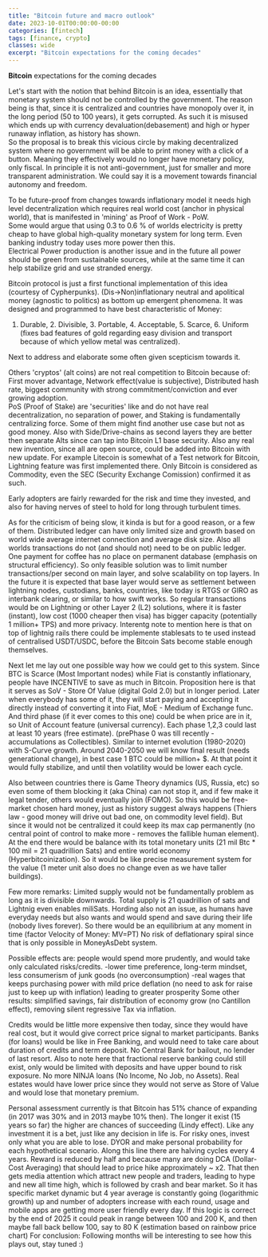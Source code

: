 ```yaml
---
title: "Bitcoin future and macro outlook"
date: 2023-10-01T00:00:00-00:00
categories: [fintech]
tags: [finance, crypto]
classes: wide
excerpt: "Bitcoin expectations for the coming decades"
---
```


**Bitcoin** expectations for the coming decades<br>

Let's start with the notion that behind Bitcoin is an idea, essentially that monetary system should not be controlled by the government. The reason being is that, since it is centralized and countries have monopoly over it, in the long period (50 to 100 years), it gets corrupted. As such it is misused which ends up with currency devaluation(debasement) and high or hyper runaway inflation, as history has shown.  
So the proposal is to break this vicious circle by making decentralized system where no government will be able to print money with a click of a button. Meaning they effectively would no longer have monetary policy, only fiscal. In principle it is not anti-government, just for smaller and more transparent administration. We could say it is a movement towards financial autonomy and freedom.

To be future-proof from changes towards inflationary model it needs high level decentralization which requires real world cost (anchor in physical world), that is manifested in 'mining' as Proof of Work - PoW.  
Some would argue that using 0.3 to 0.6 % of worlds electricity is pretty cheap to have global high-quality monetary system for long term. Even banking industry today uses more power then this.  
Electrical Power production is another issue and in the future all power should be green from sustainable sources, while at the same time it can help stabilize grid and use stranded energy.

Bitcoin protocol is just a first functional implementation of this idea (courtesy of Cypherpunks).
(Dis->Non)inflationary neutral and apolitical money (agnostic to politics) as bottom up emergent phenomena.
It was designed and programmed to have best characteristic of Money:  
1. Durable, 2. Divisible, 3. Portable, 4. Acceptable, 5. Scarce, 6. Uniform  
(fixes bad features of gold regarding easy division and transport because of which yellow metal was centralized).

Next to address and elaborate some often given scepticism towards it.

Others 'cryptos' (alt coins) are not real competition to Bitcoin because of:  
First mover advantage, Network effect(value is subjective), Distributed hash rate, biggest community with strong commitment/conviction and ever growing adoption.  
PoS (Proof of Stake) are 'securities' like and do not have real decentralization, no separation of power, and Staking is fundamentally centralizing force. Some of them might find another use case but not as good money. Also with Side/Drive-chains as second layers they are better then separate Alts since can tap into Bitcoin L1 base security.
Also any real new invention, since all are open source, could be added into Bitcoin with new update. For example Litecoin is somewhat of a Test network for Bitcoin, Lightning feature was first implemented there.
Only Bitcoin is considered as Commodity, even the SEC (Security Exchange Comission) confirmed it as such.

Early adopters are fairly rewarded for the risk and time they invested, and also for having nerves of steel to hold for long through turbulent times.

As for the criticism of being slow, it kinda is but for a good reason, or a few of them.
Distributed ledger can have only limited size and growth based on world wide average internet connection and average disk size. Also all worlds transactions do not (and should not) need to be on public ledger. One payment for coffee has no place on permanent database (emphasis on structural efficiency).
So only feasible solution was to limit number transactions/per second on main layer, and solve scalability on top layers. In the future it is expected that base layer would serve as settlement between lightning nodes, custodians, banks, countries, like today is RTGS or GIRO as interbank clearing, or similar to how swift works. So regular transactions would be on Lightning or other Layer 2 (L2) solutions, where it is faster (instant), low cost (1000 cheaper then visa) has bigger capacity (potentially 1 million+ TPS) and more privacy.
Interentg note to mention here is that on top of lightnig rails there could be implemente stablesats to te used instead of centralised USDT/USDC, before the Bitcoin Sats become stable enough themselves.

Next let me lay out one possible way how we could get to this system. Since BTC is Scarce (Most Important nodes) while Fiat is constantly inflationary, people have INCENTIVE to save as much in Bitcoin.
Proposition here is that it serves as SoV - Store Of Value (digital Gold 2.0) but in longer period.
Later when everybody has some of it, they will start paying and accepting it directly instead of converting it into Fiat, MoE - Medium of Exchange func.
And third phase (if it ever comes to this one) could be when price are in it, so Unit of Account feature (universal currency).
Each phase 1,2,3 could last at least 10 years (free estimate). (prePhase 0 was till recently - accumulations as Collectibles). Similar to internet evolution (1980-2020) with S-Curve growth.
Around 2040-2050 we will know final result (needs generational change), in best case 1 BTC could be million+ $. At that point it would fully stabilize, and until then volatility would be lower each cycle.

Also between countries there is Game Theory dynamics (US, Russia, etc) so even some of them blocking it (aka China) can not stop it, and if few make it legal tender, others would eventually join (FOMO). So this would be free-market chosen hard money, just as history suggest always happens (Thiers law - good money will drive out bad one, on commodity level field). But since it would not be centralized it could keep its max cap permanently (no central point of control to make more - removes the fallible human element). At the end there would be balance with its total monetary units (21 mil Btc * 100 mil = 21 quadrillion Sats) and entire world economy (Hyperbitcoinization).
So it would be like precise measurement system for the value (1 meter unit also does no change even as we have taller buildings).

Few more remarks:
Limited supply would not be fundamentally problem as long as it is divisible downwards. Total supply is 21 quadrillion of sats and Lightnig even enables miliSats.
Hording also not an issue, as humans have everyday needs but also wants and would spend and save during their life (nobody lives forever). So there would be an equilibrium at any moment in time (factor Velocity of Money: MV=PT)
No risk of deflationary spiral since that is only possible in MoneyAsDebt system.

Possible effects are:
people would spend more prudently, and would take only calculated risks/credits.
-lower time preference, long-term mindset, less consumerism of junk goods (no overconsumption)
-real wages that keeps purchasing power with mild price deflation (no need to ask for raise just to keep up with inflation) leading to greater prosperity
Some other results:
simplified savings, fair distribution of economy grow (no Cantillon effect), removing silent regressive Tax via inflation.

Credits would be little more expensive then today, since they would have real cost, but it would give correct price signal to market participants. Banks (for loans) would be like in Free Banking, and would need to take care about duration of credits and term deposit. No Central Bank for bailout, no lender of last resort.
Also to note here that fractional reserve banking could still exist, only would be limited with deposits and have upper bound to risk exposure. No more NINJA loans (No Income, No Job, no Assets).
Real estates would have lower price since they would not serve as Store of Value and would lose that monetary premium.

Personal assessment currently is that Bitcoin has 51% chance of expanding (in 2017 was 30% and in 2013 maybe 10% then). The longer it exist (15 years so far) the higher are chances of succeeding (Lindy effect).
Like any investment it is a bet, just like any decision in life is. For risky ones, invest only what you are able to lose.
DYOR and make personal probability for each hypothetical scenario.
Along this line there are halving cycles every 4 years.
Reward is reduced by half and because many are doing DCA (Dollar-Cost Averaging) that should lead to price hike approximately ~ x2.
That then gets media attention which attract new people and traders, leading to hype and new all time high, which is followed by crash and bear market. So it has specific market dynamic but 4 year average is constantly going (logarithmic growth) up and number of adopters increase with each round, usage and mobile apps are getting more user friendly every day. If this logic is correct by the end of 2025 it could peak in range between 100 and 200 K, and then maybe fall back bellow 100, say to 80 K (estimation based on rainbow price chart)
For conclusion: Following months will be interesting to see how this plays out, stay tuned :)
